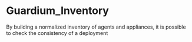 # Guardium_Inventory
By building a normalized inventory of agents and appliances, it is possible to check the consistency of a deployment
